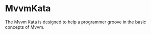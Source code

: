 MvvmKata
========

The Mvvm Kata is designed to help a programmer groove in the basic concepts of Mvvm.
